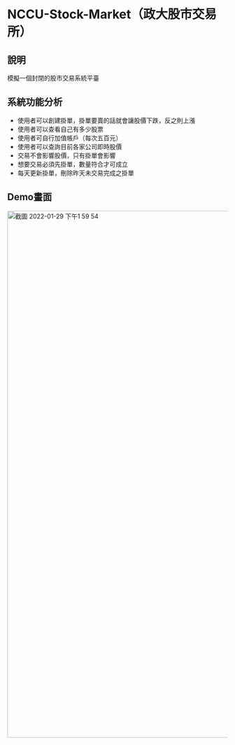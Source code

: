 # NCCU-Stock-Market（政大股市交易所）


## 說明
模擬一個封閉的股市交易系統平臺

## 系統功能分析

* 使用者可以創建掛單，掛單要賣的話就會讓股價下跌，反之則上漲
* 使用者可以查看自己有多少股票
* 使用者可自行加值帳戶（每次五百元）
* 使用者可以查詢目前各家公司即時股價
* 交易不會影響股價，只有掛單會影響
* 想要交易必須先掛單，數量符合才可成立
* 每天更新掛單，刪除昨天未交易完成之掛單

## Demo畫面
<img width="1204" alt="截圖 2022-01-29 下午1 59 54" src="https://user-images.githubusercontent.com/79987875/151649692-250d956a-817a-45d0-92b8-88488f25d82f.png">

